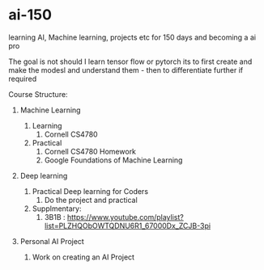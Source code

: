 # ai-150
learning AI, Machine learning, projects etc for 150 days and becoming a ai pro 

The goal is not should I learn tensor flow or pytorch its to first create and make the modesl and understand them -  then to differentiate further if required

Course Structure:
1. Machine Learning
   1. Learning 
      1. Cornell CS4780 
   2. Practical 
      1. Cornell CS4780 Homework 
      2. Google Foundations of Machine Learning

2. Deep learning
   1. Practical Deep learning for Coders
      1. Do the project and practical
   2. Supplmentary: 
      1. 3B1B : https://www.youtube.com/playlist?list=PLZHQObOWTQDNU6R1_67000Dx_ZCJB-3pi

3. Personal AI Project
   1. Work on creating an AI Project